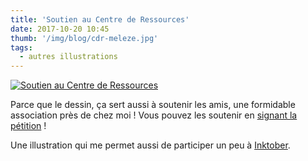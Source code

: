 ```yaml
---
title: 'Soutien au Centre de Ressources'
date: 2017-10-20 10:45
thumb: '/img/blog/cdr-meleze.jpg'
tags:
  - autres illustrations
---
```


[![Soutien au Centre de Ressources](/img/blog/cdr-meleze.gif)](/img/blog/cdr-meleze.gif)   

Parce que le dessin, ça sert aussi à soutenir les amis, une formidable association près de chez moi !
Vous pouvez les soutenir en [signant la pétition](http://soutienaucentrederessources.wesign.it/fr) !

Une illustration qui me permet aussi de participer un peu à [Inktober](http://mrjakeparker.com/inktober).
